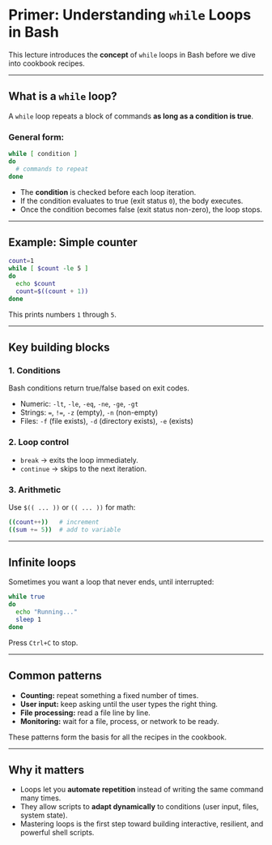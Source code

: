 # Primer: Understanding `while` Loops in Bash

This lecture introduces the **concept** of `while` loops in Bash before we dive into cookbook recipes.

---

## What is a `while` loop?

A `while` loop repeats a block of commands **as long as a condition is true**.

### General form:

```bash
while [ condition ]
do
  # commands to repeat
done
```

* The **condition** is checked before each loop iteration.
* If the condition evaluates to true (exit status `0`), the body executes.
* Once the condition becomes false (exit status non-zero), the loop stops.

---

## Example: Simple counter

```bash
count=1
while [ $count -le 5 ]
do
  echo $count
  count=$((count + 1))
done
```

This prints numbers `1` through `5`.

---

## Key building blocks

### 1. **Conditions**

Bash conditions return true/false based on exit codes.

* Numeric: `-lt`, `-le`, `-eq`, `-ne`, `-ge`, `-gt`
* Strings: `=`, `!=`, `-z` (empty), `-n` (non-empty)
* Files: `-f` (file exists), `-d` (directory exists), `-e` (exists)

### 2. **Loop control**

* `break` → exits the loop immediately.
* `continue` → skips to the next iteration.

### 3. **Arithmetic**

Use `$(( ... ))` or `(( ... ))` for math:

```bash
((count++))   # increment
((sum += 5))  # add to variable
```

---

## Infinite loops

Sometimes you want a loop that never ends, until interrupted:

```bash
while true
do
  echo "Running..."
  sleep 1
done
```

Press `Ctrl+C` to stop.

---

## Common patterns

* **Counting:** repeat something a fixed number of times.
* **User input:** keep asking until the user types the right thing.
* **File processing:** read a file line by line.
* **Monitoring:** wait for a file, process, or network to be ready.

These patterns form the basis for all the recipes in the cookbook.

---

## Why it matters

* Loops let you **automate repetition** instead of writing the same command many times.
* They allow scripts to **adapt dynamically** to conditions (user input, files, system state).
* Mastering loops is the first step toward building interactive, resilient, and powerful shell scripts.
